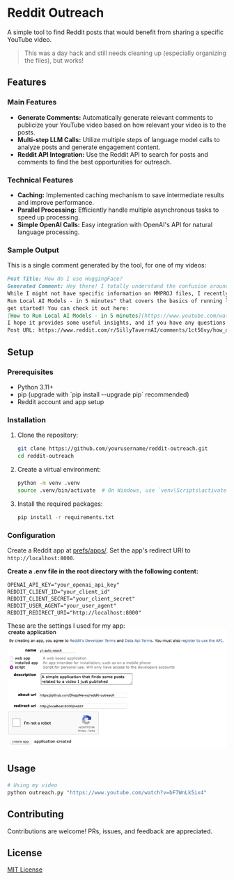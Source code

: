 # Reddit Outreach

A simple tool to find Reddit posts that would benefit from sharing a specific YouTube video.  

> This was a day hack and still needs cleaning up (especially organizing the files), but works!


## Features

### Main Features

- **Generate Comments:** Automatically generate relevant comments to publicize your YouTube video based on how relevant your video is to the posts.
- **Multi-step LLM Calls:** Utilize multiple steps of language model calls to analyze posts and generate engagement content.
- **Reddit API Integration:** Use the Reddit API to search for posts and comments to find the best opportunities for outreach.

### Technical Features

- **Caching:** Implemented caching mechanism to save intermediate results and improve performance.
- **Parallel Processing:** Efficiently handle multiple asynchronous tasks to speed up processing.
- **Simple OpenAI Calls:** Easy integration with OpenAI's API for natural language processing.

### Sample Output

This is a single comment generated by the tool, for one of my videos:

```markdown
Post Title: How do I use HuggingFace?
Generated Comment: Hey there! I totally understand the confusion around MMPROJ files and running AI models.
While I might not have specific information on MMPROJ files, I recently created a video titled "How to
Run Local AI Models - in 5 minutes" that covers the basics of running local AI models, which might help you
get started! You can check it out here:
[How to Run Local AI Models - in 5 minutes](https://www.youtube.com/watch?v=Zcp4rAWbyjk).
I hope it provides some useful insights, and if you have any questions after watching, feel free to ask!
Post URL: https://www.reddit.com/r/SillyTavernAI/comments/1ct56vy/how_do_i_use_huggingface/
```

## Setup

### Prerequisites

- Python 3.11+
- pip (upgrade with \`pip install --upgrade pip\` recommended)
- Reddit account and app setup

### Installation

1. Clone the repository:

    ```sh
    git clone https://github.com/yourusername/reddit-outreach.git
    cd reddit-outreach
    ```

2. Create a virtual environment:

    ```sh
    python -m venv .venv
    source .venv/bin/activate  # On Windows, use `venv\Scripts\activate`
    ```

3. Install the required packages:

    ```sh
    pip install -r requirements.txt
    ```

### Configuration

Create a Reddit app at [prefs/apps/](https://www.reddit.com/prefs/apps/).
Set the app's redirect URI to `http://localhost:8000`.

**Create a .env file in the root directory with the following content:**

```.env
OPENAI_API_KEY="your_openai_api_key"
REDDIT_CLIENT_ID="your_client_id"
REDDIT_CLIENT_SECRET="your_client_secret"
REDDIT_USER_AGENT="your_user_agent"
REDDIT_REDIRECT_URI="http://localhost:8000"
```

These are the settings I used for my app:
![Reddit App Settings](./assets/app_settings.png)

## Usage

```sh
# Using my video
python outreach.py "https://www.youtube.com/watch?v=bF7WnLk5ix4"
```

## Contributing

Contributions are welcome! PRs, issues, and feedback are appreciated.

## License

[MIT License](LICENSE)
